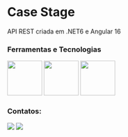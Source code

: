 # Case Stage

API REST criada em .NET6 e Angular 16

### Ferramentas e Tecnologias

<img src="https://cdn.jsdelivr.net/gh/devicons/devicon/icons/csharp/csharp-original.svg" width="80" height="80" /> <img src="https://cdn.jsdelivr.net/gh/devicons/devicon/icons/dotnetcore/dotnetcore-original.svg" width="80" height="80" /> <img src="https://cdn.jsdelivr.net/gh/devicons/devicon/icons/angularjs/angularjs-original.svg" width="80" height="80" /> 
          
### Contatos:

<div>
<a href = "mailto:samuel.bolsoni@gmail.com"><img src="https://img.shields.io/badge/Gmail-D14836?style=for-the-badge&logo=gmail&logoColor=white" target="_blank"></a>
<a href="https://br.linkedin.com/in/samuel-bolsoni" target="_blank"><img src="https://img.shields.io/badge/-LinkedIn-%230077B5?style=for-the-badge&logo=linkedin&logoColor=white" target="_blank"></a>   
</div>
